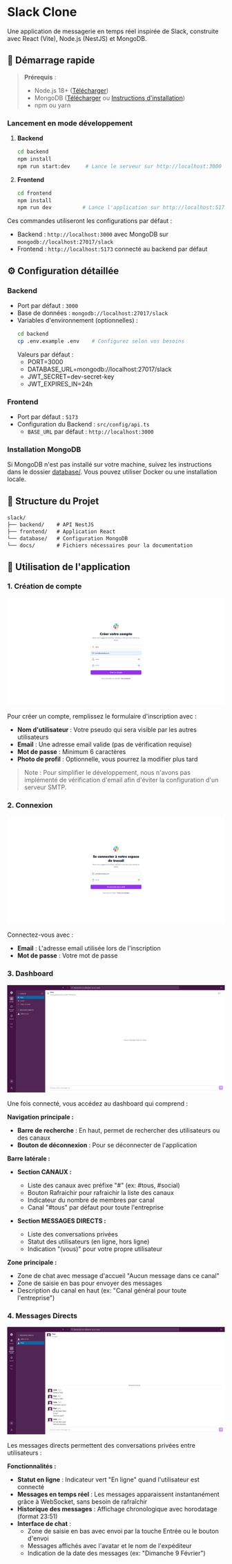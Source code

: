 # Slack Clone

Une application de messagerie en temps réel inspirée de Slack, construite avec React (Vite), Node.js (NestJS) et MongoDB.

## 🚀 Démarrage rapide

> **Prérequis** :
> - Node.js 18+ ([Télécharger](https://nodejs.org/))
> - MongoDB ([Télécharger](https://www.mongodb.com/try/download/community) ou [Instructions d'installation](database/README.md))
> - npm ou yarn

### Lancement en mode développement

1. **Backend**
   ```bash
   cd backend
   npm install
   npm run start:dev     # Lance le serveur sur http://localhost:3000
   ```

2. **Frontend**
   ```bash
   cd frontend
   npm install
   npm run dev          # Lance l'application sur http://localhost:5173
   ```

Ces commandes utiliseront les configurations par défaut :
- Backend : `http://localhost:3000` avec MongoDB sur `mongodb://localhost:27017/slack`
- Frontend : `http://localhost:5173` connecté au backend par défaut

## ⚙️ Configuration détaillée

### Backend
- Port par défaut : `3000`
- Base de données : `mongodb://localhost:27017/slack`
- Variables d'environnement (optionnelles) :
  ```bash
  cd backend
  cp .env.example .env    # Configurez selon vos besoins
  ```
  Valeurs par défaut :
  - PORT=3000
  - DATABASE_URL=mongodb://localhost:27017/slack
  - JWT_SECRET=dev-secret-key
  - JWT_EXPIRES_IN=24h

### Frontend
- Port par défaut : `5173`
- Configuration du Backend : `src/config/api.ts`
  - `BASE_URL` par défaut : `http://localhost:3000`

### Installation MongoDB
Si MongoDB n'est pas installé sur votre machine, suivez les instructions dans le dossier [database/](database/README.md).
Vous pouvez utiliser Docker ou une installation locale.

## 📁 Structure du Projet

```
slack/
├── backend/    # API NestJS
├── frontend/   # Application React
└── database/   # Configuration MongoDB
└── docs/       # Fichiers nécessaires pour la documentation
```

## 📱 Utilisation de l'application

### 1. Création de compte
![Page d'inscription](docs/screenshots/Register.png)

Pour créer un compte, remplissez le formulaire d'inscription avec :
- **Nom d'utilisateur** : Votre pseudo qui sera visible par les autres utilisateurs
- **Email** : Une adresse email valide (pas de vérification requise)
- **Mot de passe** : Minimum 6 caractères
- **Photo de profil** : Optionnelle, vous pourrez la modifier plus tard

> Note : Pour simplifier le développement, nous n'avons pas implémenté de vérification d'email afin d'éviter la configuration d'un serveur SMTP.

### 2. Connexion
![Page de connexion](docs/screenshots/Login.png)

Connectez-vous avec :
- **Email** : L'adresse email utilisée lors de l'inscription
- **Mot de passe** : Votre mot de passe

### 3. Dashboard
![Page principale](docs/screenshots/Dashboard.png)

Une fois connecté, vous accédez au dashboard qui comprend :

**Navigation principale :**
- **Barre de recherche** : En haut, permet de rechercher des utilisateurs ou des canaux
- **Bouton de déconnexion** : Pour se déconnecter de l'application

**Barre latérale :**
- **Section CANAUX :**
  - Liste des canaux avec préfixe "#" (ex: #tous, #social)
  - Bouton Rafraichir pour rafraichir la liste des canaux
  - Indicateur du nombre de membres par canal
  - Canal "#tous" par défaut pour toute l'entreprise

- **Section MESSAGES DIRECTS :**
  - Liste des conversations privées
  - Statut des utilisateurs (en ligne, hors ligne)
  - Indication "(vous)" pour votre propre utilisateur

**Zone principale :**
- Zone de chat avec message d'accueil "Aucun message dans ce canal"
- Zone de saisie en bas pour envoyer des messages
- Description du canal en haut (ex: "Canal général pour toute l'entreprise")

### 4. Messages Directs
![Messages directs](docs/screenshots/DirectMessage.png)

Les messages directs permettent des conversations privées entre utilisateurs :

**Fonctionnalités :**
- **Statut en ligne** : Indicateur vert "En ligne" quand l'utilisateur est connecté
- **Messages en temps réel** : Les messages apparaissent instantanément grâce à WebSocket, sans besoin de rafraîchir
- **Historique des messages** : Affichage chronologique avec horodatage (format 23:51)
- **Interface de chat** :
  - Zone de saisie en bas avec envoi par la touche Entrée ou le bouton d'envoi
  - Messages affichés avec l'avatar et le nom de l'expéditeur
  - Indication de la date des messages (ex: "Dimanche 9 Février")